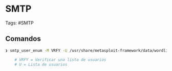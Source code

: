 # SMTP 

Tags: #SMTP

## Comandos 

```bash 
❯ smtp_user_enum -M VRFY -U /usr/share/metasploit-framework/data/wordlist/unix_users.txt -t ❮IP❯ # Ataque de Fuerza bruta para identificar usuarios 

	# VRFY = Verificar una lista de usuarios 
	# U = Lista de usuarios 
```